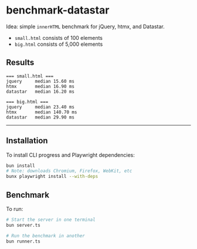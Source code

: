 # benchmark-datastar

Idea: simple `innerHTML` benchmark for jQuery, htmx, and Datastar.

- `small.html` consists of 100 elements
- `big.html` consists of 5,000 elements

## Results

```
=== small.html ===
jquery     median 15.60 ms
htmx       median 16.90 ms
datastar   median 16.20 ms

=== big.html ===
jquery     median 23.40 ms
htmx       median 140.70 ms
datastar   median 29.90 ms
```

---

## Installation

To install CLI progress and Playwright dependencies:

```bash
bun install
# Note: downloads Chromium, Firefox, WebKit, etc
bunx playwright install --with-deps
```

## Benchmark

To run:

```bash
# Start the server in one terminal
bun server.ts

# Run the benchmark in another
bun runner.ts
```
